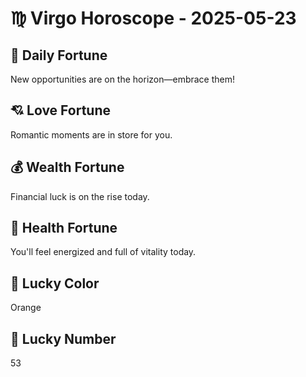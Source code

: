 # ♍ Virgo Horoscope - 2025-05-23

## 🎯 Daily Fortune

New opportunities are on the horizon—embrace them!

## 💘 Love Fortune

Romantic moments are in store for you.

## 💰 Wealth Fortune

Financial luck is on the rise today.

## 🌱 Health Fortune

You'll feel energized and full of vitality today.

## 🎨 Lucky Color

Orange

## 🔢 Lucky Number

53
